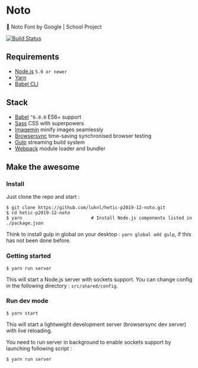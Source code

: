 # Noto
:100: Noto Font by Google | School Project

[![Build Status](https://travis-ci.org/luknl/hetic-p2019-12-noto.svg?branch=master)](https://travis-ci.org/luknl/hetic-p2019-12-noto)

## Requirements
- [Node.js](https://nodejs.org/en/) `5.0 or newer`
- [Yarn](https://yarnpkg.com/)
- [Babel CLI](https://babeljs.io/docs/usage/cli/)

## Stack
- [Babel](http://babeljs.io/) `^6.0.0` ES6+ support
- [Sass](http://sass-lang.com/) CSS with superpowers
- [Imagemin](https://github.com/imagemin/imagemin) minify images seamlessly
- [Browsersync](http://www.browsersync.io/) time-saving synchronised browser testing
- [Gulp](http://gulpjs.com/) streaming build system
- [Webpack](https://webpack.github.io/) module loader and bundler

## Make the awesome

### Install
Just clone the repo and start :

```shell
$ git clone https://github.com/luknl/hetic-p2019-12-noto.git
$ cd hetic-p2019-12-noto
$ yarn                          # Install Node.js components listed in ./package.json
```
Think to install gulp in global on your desktop : `yarn global add gulp`, if this has not been done before.

### Getting started
```shell
$ yarn run server
```
This will start a Node.js server with sockets support. You can change config in the following directory : `src/shared/config`.

### Run dev mode
```shell
$ yarn start
```
This will start a lightweight development server (browsersync dev server) with live reloading.

You need to run server in background to enable sockets support by launching following script :
```shell
$ yarn run server
```
